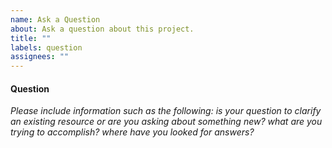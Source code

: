 ```yaml
---
name: Ask a Question
about: Ask a question about this project.
title: ""
labels: question
assignees: ""
---
```


#### Question ####

_Please include information such as the following: is your question to clarify an existing resource or are you asking about something new? what are you trying to accomplish? where have you looked for answers?_
